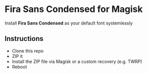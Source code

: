 # Fira Sans Condensed for Magisk
Install **Fira Sans Condensed** as your default font systemlessly

## Instructions
* Clone this repo
* ZIP it
* Install the ZIP file via Magisk or a custom recovery (e.g. TWRP)
* Reboot
